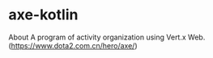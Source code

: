 # axe-kotlin
 About A program of activity organization using Vert.x Web. (https://www.dota2.com.cn/hero/axe/)
